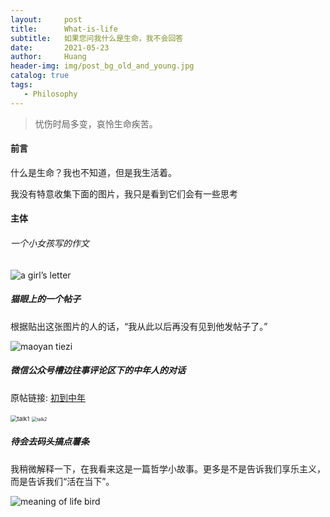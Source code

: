 ```yaml
---
layout:     post
title:      What-is-life
subtitle:   如果您问我什么是生命，我不会回答
date:       2021-05-23
author:     Huang
header-img: img/post_bg_old_and_young.jpg
catalog: true
tags:
   - Philosophy
---
```


> 忧伤时局多变，哀怜生命疾苦。

#### 前言

什么是生命？我也不知道，但是我生活着。

我没有特意收集下面的图片，我只是看到它们会有一些思考

#### 主体

###### 一个小女孩写的作文

![a girl’s letter](https://github.com/huang-feiyu/huang-feiyu.github.io/blob/master/img/post_bg_girl_letter.jpeg?raw=true)

##### 猫眼上的一个帖子

根据贴出这张图片的人的话，“我从此以后再没有见到他发帖子了。”

![maoyan tiezi](https://raw.githubusercontent.com/huang-feiyu/huang-feiyu.github.io/master/img/post_bg_maoyan_tiezi.jpeg)

##### 微信公众号槽边往事评论区下的中年人的对话

原帖链接: [初到中年](http://mp.weixin.qq.com/s?__biz=MjM5MjAzODU2MA==&mid=2652785229&idx=1&sn=26f0e40ee4257a767d61dcde5b5d067c&chksm=bd4681828a3108942dfd86169ca74c15176395896844107d6e106fd59a98a09dc99d500b2921&mpshare=1&scene=23&srcid=0522RIkiJnTzp3lNjsuH4voT&sharer_sharetime=1621681632149&sharer_shareid=7a4222f7683c3302dada6e2a1f9cd699#rd)

<img src="https://github.com/huang-feiyu/huang-feiyu.github.io/blob/master/img/post_bg_talk1.jpg?raw=true" alt="talk1" style="zoom: 67%;" />

<img src="https://github.com/huang-feiyu/huang-feiyu.github.io/blob/master/img/post_bg_talk2.jpg?raw=true" alt="talk2" style="zoom:50%;" />

##### 待会去码头搞点薯条

我稍微解释一下，在我看来这是一篇哲学小故事。更多是不是告诉我们享乐主义，而是告诉我们“活在当下”。

![meaning of life bird](https://raw.githubusercontent.com/huang-feiyu/huang-feiyu.github.io/master/img/post_bg_meaning_of_life_bird.jpeg)
